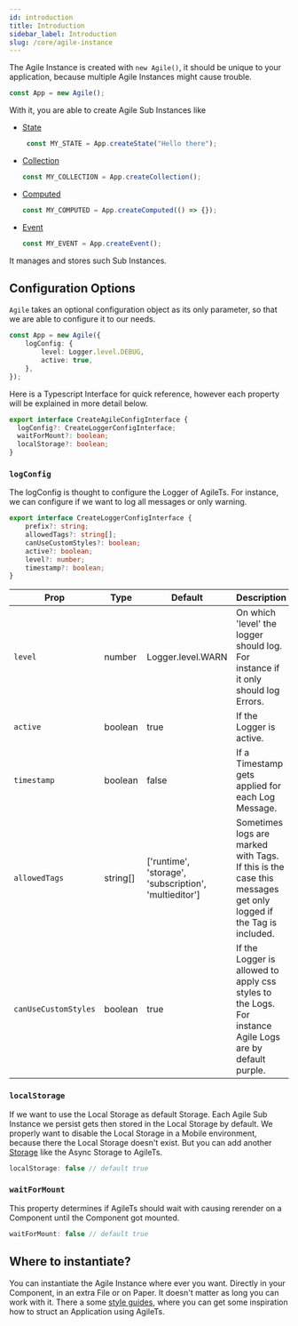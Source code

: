 ```yaml
---
id: introduction
title: Introduction
sidebar_label: Introduction
slug: /core/agile-instance
---
```


The Agile Instance is created with `new Agile()`, it should be unique to your application,
because multiple Agile Instances might cause trouble. 
```ts
const App = new Agile();
```
With it, you are able to create Agile Sub Instances like
- [State](../state/Introduction.md)
  ```ts
   const MY_STATE = App.createState("Hello there");
   ```
- [Collection](../collection/Introduction.md)
   ```ts
   const MY_COLLECTION = App.createCollection();
   ```
- [Computed](../computed/Introduction.md)
   ```ts
   const MY_COMPUTED = App.createComputed(() => {});
   ```
- [Event](../event/Introduction.md)
   ```ts
   const MY_EVENT = App.createEvent();
   ```
  
It manages and stores such Sub Instances.

## Configuration Options

`Agile` takes an optional configuration object as its only parameter,
so that we are able to configure it to our needs.
```ts
const App = new Agile({
    logConfig: { 
        level: Logger.level.DEBUG, 
        active: true,
    },
});
```
Here is a Typescript Interface for quick reference, however 
each property will be explained in more detail below.
```ts
export interface CreateAgileConfigInterface {
  logConfig?: CreateLoggerConfigInterface;
  waitForMount?: boolean;
  localStorage?: boolean;
}
```

### `logConfig`

The logConfig is thought to configure the Logger of AgileTs.
For instance, we can configure if we want to log all messages or 
only warning.
```ts
export interface CreateLoggerConfigInterface {
    prefix?: string;
    allowedTags?: string[];
    canUseCustomStyles?: boolean;
    active?: boolean;
    level?: number;
    timestamp?: boolean;
}
```

| Prop                 | Type     | Default                                                      | Description                                                                                                    | Required |
|----------------------|----------|--------------------------------------------------------------|----------------------------------------------------------------------------------------------------------------|----------|
| `level`              | number   | Logger.level.WARN                                            | On which 'level' the logger should log. For instance if it only should log Errors.                             | No       |
| `active`             | boolean  | true                                                         | If the Logger is active.                                                                                       | No       |
| `timestamp`          | boolean  | false                                                        | If a Timestamp gets applied for each Log Message.                                                              | No       |
| `allowedTags`        | string[] | ['runtime', 'storage', 'subscription', 'multieditor']        | Sometimes logs are marked with Tags. If this is the case this messages get only logged if the Tag is included. | No       |
| `canUseCustomStyles` | boolean  | true                                                         | If the Logger is allowed to apply css styles to the Logs. For instance Agile Logs are by default purple.       | No       |



### `localStorage`

If we want to use the Local Storage as default Storage.
Each Agile Sub Instance we persist gets then stored in the Local Storage by default.
We properly want to disable the Local Storage in a Mobile environment, because
there the Local Storage doesn't exist. But you can add another [Storage](../storage/Introduction.md) like the Async Storage
to AgileTs.
````ts
localStorage: false // default true
````

### `waitForMount`

This property determines if AgileTs should wait with causing rerender on a Component until the Component got mounted.
````ts
waitForMount: false // default true
````

## Where to instantiate?

You can instantiate the Agile Instance where ever you want. 
Directly in your Component, in an extra File or on Paper. 
It doesn't matter as long you can work with it.
There a some [style guides](../../../../main/StyleGuide.md), where you can get some inspiration
how to struct an Application using AgileTs.
